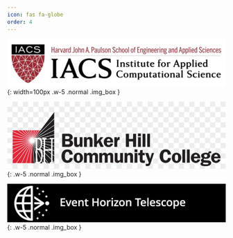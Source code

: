 ```yaml
---
icon: fas fa-globe
order: 4
---
```



![Institute for Applied Computational Science](/assets/images/IACS-Logo.png){: width=100px .w-5 .normal .img_box }



![Bunker Hill Community College](/assets/images/BHCC.png){: .w-5 .normal .img_box }


![Event Horizon Telescope](/assets/images/EHT.png){: .w-5 .normal .img_box }
